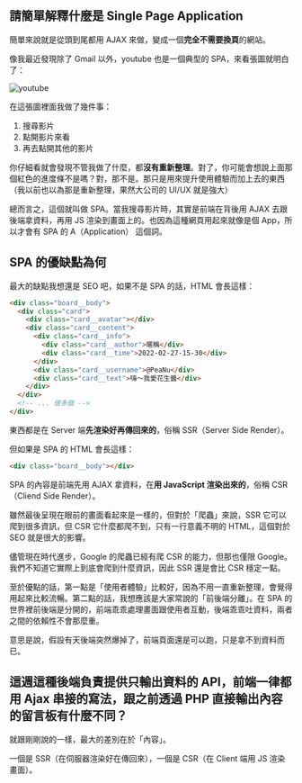 ## 請簡單解釋什麼是 Single Page Application

簡單來說就是從頭到尾都用 AJAX 來做，變成一個**完全不需要換頁**的網站。

像我最近發現除了 Gmail 以外，youtube 也是一個典型的 SPA，來看張圖就明白了：


![youtube](youtube.gif)

在這張圖裡面我做了幾件事：

1. 搜尋影片
2. 點開影片來看
3. 再去點開其他的影片

你仔細看就會發現不管我做了什麼，都**沒有重新整理**。對了，你可能會想說上面那個紅色的進度條不是嗎？對，那不是。那只是用來提升使用體驗而加上去的東西（我以前也以為那是重新整理，果然大公司的 UI/UX 就是強大）

總而言之，這個就叫做 SPA。當我搜尋影片時，其實是前端在背後用 AJAX 去跟後端拿資料，再用 JS 渲染到畫面上的。也因為這種網頁用起來就像是個 App，所以才會有 SPA 的 A（Application） 這個詞。

## SPA 的優缺點為何

最大的缺點我想還是 SEO 吧，如果不是 SPA 的話，HTML 會長這樣：

```html
<div class="board__body">
  <div class="card">
    <div class="card__avatar"></div>
    <div class="card__content">
      <div class="card__info">
        <div class="card__author">暱稱</div>
        <div class="card__time">2022-02-27-15-30</div>
      </div>
      <div class="card__username">@PeaNu</div>
      <div class="card__text">嗨～我愛花生醬</div>
    </div>
  </div>
  <!-- ... 很多個 -->
</div>

```

東西都是在 Server 端**先渲染好再傳回來的**，俗稱 SSR（Server Side Render）。

但如果是 SPA 的 HTML 會長這樣：

```html
<div class="board__body"></div>
```

SPA 的內容是前端先用 AJAX 拿資料，在**用 JavaScript 渲染出來的**，俗稱 CSR（Cliend Side Render）。

雖然最後呈現在眼前的畫面看起來是一樣的，但對於「爬蟲」來說，SSR 它可以爬到很多資訊，但 CSR 它什麼都爬不到，只有一行意義不明的 HTML，這個對於 SEO 就是很大的影響。

儘管現在時代進步，Google 的爬蟲已經有爬 CSR 的能力，但那也僅限 Google。我們不知道它實際上到底會爬到什麼資訊，因此 SSR 還是會比 CSR 穩定一點。

至於優點的話，第一點是「使用者體驗」比較好，因為不用一直重新整理，會覺得用起來比較流暢。第二點的話，我想應該是大家常說的「前後端分離」。在 SPA 的世界裡前後端是分開的，前端乖乖處理畫面跟使用者互動，後端乖乖吐資料，兩者之間的依賴性不會那麼重。

意思是說，假設有天後端突然爆掉了，前端頁面還是可以跑，只是拿不到資料而已。



## 這週這種後端負責提供只輸出資料的 API，前端一律都用 Ajax 串接的寫法，跟之前透過 PHP 直接輸出內容的留言板有什麼不同？

就跟剛剛說的一樣，最大的差別在於「內容」。

一個是 SSR（在伺服器渲染好在傳回來），一個是 CSR（在 Client 端用 JS 渲染畫面）。